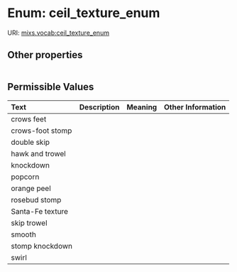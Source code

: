 
# Enum: ceil_texture_enum




URI: [mixs.vocab:ceil_texture_enum](https://w3id.org/mixs/vocab/ceil_texture_enum)


## Other properties

|  |  |  |
| --- | --- | --- |

## Permissible Values

| Text | Description | Meaning | Other Information |
| :--- | :---: | :---: | ---: |
| crows feet |  |  |  |
| crows-foot stomp |  |  |  |
| double skip |  |  |  |
| hawk and trowel |  |  |  |
| knockdown |  |  |  |
| popcorn |  |  |  |
| orange peel |  |  |  |
| rosebud stomp |  |  |  |
| Santa-Fe texture |  |  |  |
| skip trowel |  |  |  |
| smooth |  |  |  |
| stomp knockdown |  |  |  |
| swirl |  |  |  |

